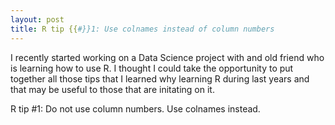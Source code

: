 ```yaml
---
layout: post
title: R tip {{#}}1: Use colnames instead of column numbers
---
```


I recently started working on a Data Science project with and old friend
who is learning how to use R. I thought I could take the opportunity to 
put together all those tips that I learned why learning R during last years
and that may be useful to those that are initating on it.

R tip #1: Do not use column numbers. Use colnames instead.


